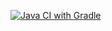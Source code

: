 [![Java CI with Gradle](https://github.com/Zhmaeva/1.6_Behaviour_Driven_Development_task_1/actions/workflows/gradle.yml/badge.svg)](https://github.com/Zhmaeva/1.6_Behaviour_Driven_Development_task_1/actions/workflows/gradle.yml)